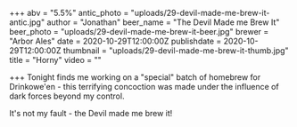 +++
abv = "5.5%"
antic_photo = "uploads/29-devil-made-me-brew-it-antic.jpg"
author = "Jonathan"
beer_name = "The Devil Made me Brew It"
beer_photo = "uploads/29-devil-made-me-brew-it-beer.jpg"
brewer = "Arbor Ales"
date = 2020-10-29T12:00:00Z
publishdate = 2020-10-29T12:00:00Z
thumbnail = "uploads/29-devil-made-me-brew-it-thumb.jpg"
title = "Horny"
video = ""

+++
Tonight finds me working on a "special" batch of homebrew for Drinkowe'en - this terrifying concoction was made under the influence of dark forces beyond my control. 

It's not my fault - the Devil made me brew it!